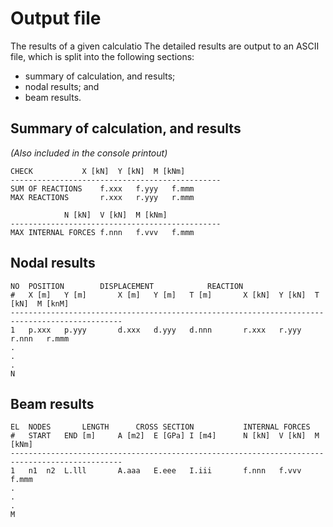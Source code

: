 # Output file
The results of a given calculatio
The detailed results are output to an ASCII file, which is split into the following sections:

* summary of calculation, and results;
* nodal results; and
* beam results.

 
## Summary of calculation, and results
_(Also included in the console printout)_

<!--
Quick checksum; max N, V, and M values; max reaction components. Always with their associated node, bar.
-->

```
CHECK			X [kN]	Y [kN]	M [kNm]
-----------------------------------------------
SUM OF REACTIONS	f.xxx	f.yyy	f.mmm
MAX REACTIONS		r.xxx	r.yyy	r.mmm

			N [kN]	V [kN]	M [kNm]
-----------------------------------------------
MAX INTERNAL FORCES	f.nnn	f.vvv	f.mmm
```



## Nodal results
```
NO	POSITION		DISPLACEMENT			REACTION
#	X [m]	Y [m]		X [m]	Y [m]	T [m]		X [kN]	Y [kN]	T [kN]	M [knM]
-----------------------------------------------------------------------------------------------
1	p.xxx	p.yyy		d.xxx	d.yyy	d.nnn		r.xxx	r.yyy	r.nnn	r.mmm
.
.
.
N
```

## Beam results
```
EL	NODES		LENGTH		CROSS SECTION			INTERNAL FORCES
#	START	END	[m]		A [m2]	E [GPa]	I [m4]		N [kN]	V [kN]	M [kNm]
-----------------------------------------------------------------------------------------------
1	n1	n2	L.lll		A.aaa	E.eee	I.iii		f.nnn	f.vvv	f.mmm
.
.
.
M
```
